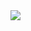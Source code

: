 <img src="https://capsule-render.vercel.app/api?type=Waving&height=300&color=auto&section=header&text=Welcome&fontAlignY=20&fontSize=50&desc=Jipsa's%20Git%20Page&descAlign=90" />

<!--
**10kor/10kor** is a ✨ _special_ ✨ repository because its `README.md` (this file) appears on your GitHub profile.

Here are some ideas to get you started:

- 🔭 I’m currently working on ...
- 🌱 I’m currently learning ...
- 👯 I’m looking to collaborate on ...
- 🤔 I’m looking for help with ...
- 💬 Ask me about ...
- 📫 How to reach me: ...
- 😄 Pronouns: ...
- ⚡ Fun fact: ...
-->

